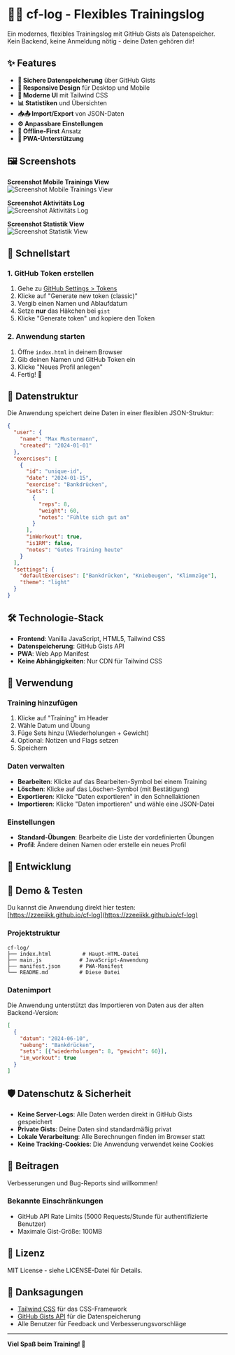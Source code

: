 # 🏋️‍♂️ cf-log - Flexibles Trainingslog

Ein modernes, flexibles Trainingslog mit GitHub Gists als Datenspeicher. Kein Backend, keine Anmeldung nötig - deine Daten gehören dir!

## ✨ Features

- **🔐 Sichere Datenspeicherung** über GitHub Gists
- **📱 Responsive Design** für Desktop und Mobile
- **🎨 Moderne UI** mit Tailwind CSS
- **📊 Statistiken** und Übersichten
- **📥📤 Import/Export** von JSON-Daten
- **⚙️ Anpassbare Einstellungen**
- **🔄 Offline-First** Ansatz
- **📱 PWA-Unterstützung**


## 🖼️ Screenshots

**Screenshot Mobile Trainings View**  
![Screenshot Mobile Trainings View](img/mobile-trainings-view.PNG)

**Screenshot Aktivitäts Log**  
![Screenshot Aktivitäts Log](img/log-view.png)

**Screenshot Statistik View**  
![Screenshot Statistik View](img/stats-view.png)


## 🚀 Schnellstart

### 1. GitHub Token erstellen

1. Gehe zu [GitHub Settings > Tokens](https://github.com/settings/tokens)
2. Klicke auf "Generate new token (classic)"
3. Vergib einen Namen und Ablaufdatum
4. Setze **nur** das Häkchen bei `gist`
5. Klicke "Generate token" und kopiere den Token

### 2. Anwendung starten

1. Öffne `index.html` in deinem Browser
2. Gib deinen Namen und GitHub Token ein
3. Klicke "Neues Profil anlegen"
4. Fertig! 🎉


## 📁 Datenstruktur

Die Anwendung speichert deine Daten in einer flexiblen JSON-Struktur:

```json
{
  "user": {
    "name": "Max Mustermann",
    "created": "2024-01-01"
  },
  "exercises": [
    {
      "id": "unique-id",
      "date": "2024-01-15",
      "exercise": "Bankdrücken",
      "sets": [
        {
          "reps": 8,
          "weight": 60,
          "notes": "Fühlte sich gut an"
        }
      ],
      "inWorkout": true,
      "is1RM": false,
      "notes": "Gutes Training heute"
    }
  ],
  "settings": {
    "defaultExercises": ["Bankdrücken", "Kniebeugen", "Klimmzüge"],
    "theme": "light"
  }
}
```


## 🛠️ Technologie-Stack

- **Frontend**: Vanilla JavaScript, HTML5, Tailwind CSS
- **Datenspeicherung**: GitHub Gists API
- **PWA**: Web App Manifest
- **Keine Abhängigkeiten**: Nur CDN für Tailwind CSS


## 📱 Verwendung

### Training hinzufügen

1. Klicke auf "Training" im Header
2. Wähle Datum und Übung
3. Füge Sets hinzu (Wiederholungen + Gewicht)
4. Optional: Notizen und Flags setzen
5. Speichern

### Daten verwalten

- **Bearbeiten**: Klicke auf das Bearbeiten-Symbol bei einem Training
- **Löschen**: Klicke auf das Löschen-Symbol (mit Bestätigung)
- **Exportieren**: Klicke "Daten exportieren" in den Schnellaktionen
- **Importieren**: Klicke "Daten importieren" und wähle eine JSON-Datei

### Einstellungen

- **Standard-Übungen**: Bearbeite die Liste der vordefinierten Übungen
- **Profil**: Ändere deinen Namen oder erstelle ein neues Profil

## 🔧 Entwicklung
## 🚀 Demo & Testen

Du kannst die Anwendung direkt hier testen:  
[https://zzeeiikk.github.io/cf-log](https://zzeeiikk.github.io/cf-log)

### Projektstruktur

```
cf-log/
├── index.html          # Haupt-HTML-Datei
├── main.js            # JavaScript-Anwendung
├── manifest.json      # PWA-Manifest
└── README.md          # Diese Datei
```

### Datenimport

Die Anwendung unterstützt das Importieren von Daten aus der alten Backend-Version:

```json
[
  {
    "datum": "2024-06-10",
    "uebung": "Bankdrücken",
    "sets": [{"wiederholungen": 8, "gewicht": 60}],
    "im_workout": true
  }
]
```

## 🛡️ Datenschutz & Sicherheit

- **Keine Server-Logs**: Alle Daten werden direkt in GitHub Gists gespeichert
- **Private Gists**: Deine Daten sind standardmäßig privat
- **Lokale Verarbeitung**: Alle Berechnungen finden im Browser statt
- **Keine Tracking-Cookies**: Die Anwendung verwendet keine Cookies

## 🤝 Beitragen

Verbesserungen und Bug-Reports sind willkommen! 

### Bekannte Einschränkungen

- GitHub API Rate Limits (5000 Requests/Stunde für authentifizierte Benutzer)
- Maximale Gist-Größe: 100MB

## 📄 Lizenz

MIT License - siehe LICENSE-Datei für Details.

## 🙏 Danksagungen

- [Tailwind CSS](https://tailwindcss.com/) für das CSS-Framework
- [GitHub Gists API](https://docs.github.com/en/rest/gists) für die Datenspeicherung
- Alle Benutzer für Feedback und Verbesserungsvorschläge

---

**Viel Spaß beim Training! 💪** 